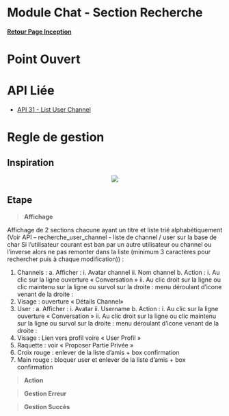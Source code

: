# Module Chat - Section Recherche

**[Retour Page Inception](./00_Page_Inception.md)**

# Point Ouvert

# API Liée
- [API 31 - List User Channel](../API/31_List_User_Channel.md)
# Regle de gestion

## Inspiration
<p align="center">
	<img src="./Inspiration/" />
</p>

## Etape

> **Affichage**

Affichage de 2 sections chacune ayant un titre et liste trié alphabétiquement (Voir API – recherche_user_channel - liste de channel / user sur la base de char 
Si l’utilisateur courant est ban par un autre utilisateur ou channel ou l’inverse alors ne pas remonter dans la liste (minimum 3 caractères pour rechercher puis à chaque modification)) :
1.	Channels :
a.	Afficher : 
i.	Avatar channel
ii.	Nom channel
b.	Action : 
i.	Au clic sur la ligne ouverture « Conversation »
ii.	Au clic droit sur la ligne ou clic maintenu sur la ligne ou survol sur la droite : menu déroulant d’icone venant de la droite :
1.	Visage : ouverture « Détails Channel»
2.	User :
a.	Afficher : 
i.	Avatar
ii.	Username
b.	Action : 
i.	Au clic sur la ligne ouverture « Conversation »
ii.	Au clic droit sur la ligne ou clic maintenu sur la ligne ou survol sur la droite : menu déroulant d’icone venant de la droite :
1.	Visage : Lien vers profil voire « User Profil »
2.	Raquette : voir « Proposer Partie Privée »
3.	Croix rouge : enlever de la liste d’amis + box confirmation
4.	Main rouge : bloquer user et enlever de la liste d’amis + box confirmation 

> **Action**

> **Gestion Erreur**

> **Gestion Succès**

